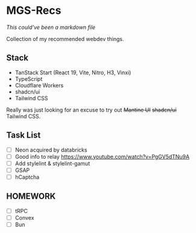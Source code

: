 # MGS-Recs

_This could've been a markdown file_

Collection of my recommended webdev things.

## Stack

- TanStack Start (React 19, Vite, Nitro, H3, Vinxi)
- TypeScript
- Cloudflare Workers
- shadcn/ui
- Tailwind CSS

Really was just looking for an excuse to try out ~~Mantine UI~~ ~~shadcn/ui~~ Tailwind CSS.

## Task List

- [ ] Neon acquired by databricks
- [ ] Good info to relay https://www.youtube.com/watch?v=PgGV5dTNu9A
- [ ] Add stylelint & stylelint-gamut
- [ ] GSAP
- [ ] hCaptcha

## HOMEWORK

- [ ] tRPC
- [ ] Convex
- [ ] Bun
